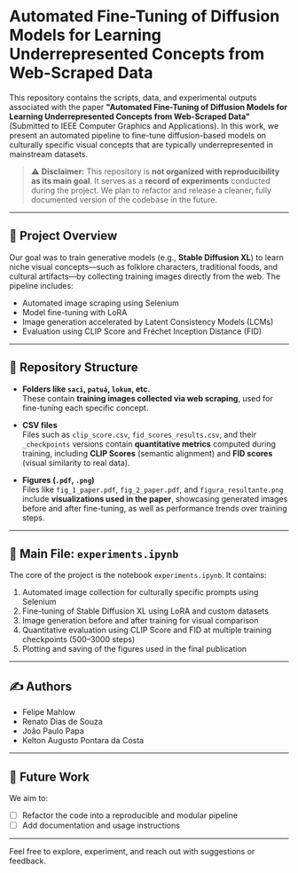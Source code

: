 # Automated Fine-Tuning of Diffusion Models for Learning Underrepresented Concepts from Web-Scraped Data

This repository contains the scripts, data, and experimental outputs associated with the paper **"Automated Fine-Tuning of Diffusion Models for Learning Underrepresented Concepts from Web-Scraped Data"** (Submitted to IEEE Computer Graphics and Applications). In this work, we present an automated pipeline to fine-tune diffusion-based models on culturally specific visual concepts that are typically underrepresented in mainstream datasets.

> ⚠️ **Disclaimer:** This repository is **not organized with reproducibility as its main goal**. It serves as a **record of experiments** conducted during the project. We plan to refactor and release a cleaner, fully documented version of the codebase in the future.

---

## 🧪 Project Overview

Our goal was to train generative models (e.g., **Stable Diffusion XL**) to learn niche visual concepts—such as folklore characters, traditional foods, and cultural artifacts—by collecting training images directly from the web. The pipeline includes:

- Automated image scraping using Selenium
- Model fine-tuning with LoRA
- Image generation accelerated by Latent Consistency Models (LCMs)
- Evaluation using CLIP Score and Fréchet Inception Distance (FID)

---

## 📁 Repository Structure

- **Folders like `saci`, `patuá`, `lokum`, etc.**  
  These contain **training images collected via web scraping**, used for fine-tuning each specific concept.

- **CSV files**  
  Files such as `clip_score.csv`, `fid_scores_results.csv`, and their `_checkpoints` versions contain **quantitative metrics** computed during training, including **CLIP Scores** (semantic alignment) and **FID scores** (visual similarity to real data).

- **Figures (`.pdf`, `.png`)**  
  Files like `fig_1_paper.pdf`, `fig_2_paper.pdf`, and `figura_resultante.png` include **visualizations used in the paper**, showcasing generated images before and after fine-tuning, as well as performance trends over training steps.
---

## 📓 Main File: `experiments.ipynb`

The core of the project is the notebook `experiments.ipynb`. It contains:

1. Automated image collection for culturally specific prompts using Selenium
2. Fine-tuning of Stable Diffusion XL using LoRA and custom datasets
3. Image generation before and after training for visual comparison
4. Quantitative evaluation using CLIP Score and FID at multiple training checkpoints (500–3000 steps)
5. Plotting and saving of the figures used in the final publication

---

## ✍️ Authors

- Felipe Mahlow  
- Renato Dias de Souza  
- João Paulo Papa  
- Kelton Augusto Pontara da Costa

---

## 📌 Future Work

We aim to:
- [ ] Refactor the code into a reproducible and modular pipeline  
- [ ] Add documentation and usage instructions  

---

Feel free to explore, experiment, and reach out with suggestions or feedback.
